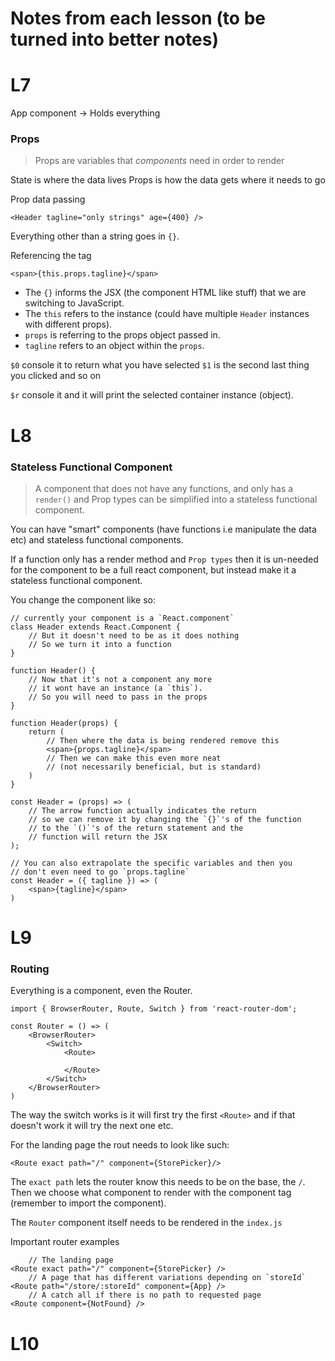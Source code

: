 # Notes from each lesson (to be turned into better notes)

# L7

App component -> Holds everything 

### Props
> Props are variables that *components* need in order to render

State is where the data lives
Props is how the data gets where it needs to go

Prop data passing

```
<Header tagline="only strings" age={400} />
```
Everything other than a string goes in `{}`.

Referencing the tag

```
<span>{this.props.tagline}</span>
```
* The `{}` informs the JSX (the component HTML like stuff) that we are switching to JavaScript.
* The `this` refers to the instance (could have multiple `Header` instances with different props).
* `props` is referring to the props object passed in.
* `tagline` refers to an object within the `props`.

`$0` console it to return what you have selected 
`$1` is the second last thing you clicked and so on

`$r` console it and it will print the selected container instance (object).

# L8

### Stateless Functional Component
> A component that does not have any functions, and only has a `render()` and Prop types can be simplified into a stateless functional component.

You can have "smart" components (have functions i.e manipulate the data etc) and stateless functional components. 

If a function only has a render method and `Prop types` then it is un-needed for the component to be a full react component, but instead make it a stateless functional component.

You change the component like so:
```
// currently your component is a `React.component`
class Header extends React.Component {
    // But it doesn't need to be as it does nothing
    // So we turn it into a function
}

function Header() {
    // Now that it's not a component any more
    // it wont have an instance (a `this`).
    // So you will need to pass in the props
}

function Header(props) {
    return (
        // Then where the data is being rendered remove this
        <span>{props.tagline}</span>
        // Then we can make this even more neat
        // (not necessarily beneficial, but is standard)
    )
}

const Header = (props) => (
    // The arrow function actually indicates the return
    // so we can remove it by changing the `{}`'s of the function
    // to the `()`'s of the return statement and the 
    // function will return the JSX
);

// You can also extrapolate the specific variables and then you
// don't even need to go `props.tagline`
const Header = ({ tagline }) => (
    <span>{tagline}</span>
)
```

# L9

### Routing 

Everything is a component, even the Router. 

```
import { BrowserRouter, Route, Switch } from 'react-router-dom';

const Router = () => (
    <BrowserRouter>
        <Switch>
            <Route>
                
            </Route>
        </Switch>
    </BrowserRouter>
)
```
The way the switch works is it will first try the first `<Route>` and if that doesn't work it will try the next one etc. 

For the landing page the rout needs to look like such:
```
<Route exact path="/" component={StorePicker}/>
```
The `exact path` lets the router know this needs to be on the base, the `/`. 
Then we choose what component to render with the component tag (remember to import the component).

The `Router` component itself needs to be rendered in the `index.js`

Important router examples
```
    // The landing page
<Route exact path="/" component={StorePicker} />
    // A page that has different variations depending on `storeId`
<Route path="/store/:storeId" component={App} />
    // A catch all if there is no path to requested page
<Route component={NotFound} />
```

# L10
